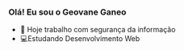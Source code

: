 ### Olá! Eu sou o Geovane Ganeo

- 💼 Hoje trabalho com segurança da informação
- 💻Estudando Desenvolvimento Web


